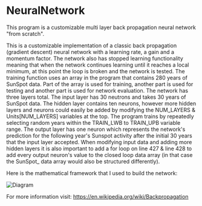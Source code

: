 # NeuralNetwork
This program is a customizable multi layer back propagation neural network "from scratch".

  This is a customizable implementation of a classic back propagation (gradient descent) neural network with a learning rate, a gain and a momentum factor. The network also has stopped learning functionality meaning that when the network continues learning until it reaches a local minimum, at this point the loop is broken and the network is tested. The training function uses an array in the program that contains 280 years of SunSpot data. Part of the array is used for training, another part is used for testing and another part is used for network evaluation. The network has three layers total. The input layer has 30 neutrons and takes 30 years of SunSpot data. The hidden layer contains ten neurons, however more hidden layers and neurons could easily be added by modifying the NUM_LAYERS & Units[NUM_LAYERS] variables at the top. The program trains by repeatedly selecting random years within the TRAIN_LWB to TRAIN_UPB variable range. The output layer has one neuron which represents the network's prediction for the following year's Sunspot activity after the initial 30 years that the input layer accepted. When modifying input data and adding more hidden layers it is also important to add a for loop on line 427 & line 428 to add every output neuron's value to the closed loop data array (in that case the SunSpot_ data array would also be structured differently). 


Here is the mathematical framework that I used to build the network:

![Diagram](https://user-images.githubusercontent.com/126504870/222942059-86d69bcf-20ac-48db-954c-067017c69012.jpg)

For more information visit: https://en.wikipedia.org/wiki/Backpropagation
